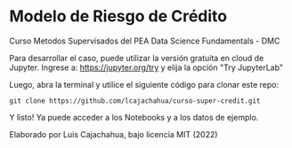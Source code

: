 # Modelo de Riesgo de Crédito
Curso Metodos Supervisados del PEA Data Science Fundamentals - DMC

Para desarrollar el caso, puede utilizar la versión gratuita en cloud de Jupyter. Ingrese a: https://jupyter.org/try y elija la opción "Try JupyterLab"

Luego, abra la terminal y utilice el siguiente código para clonar este repo:

```
git clone https://github.com/lcajachahua/curso-super-credit.git
```


Y listo! Ya puede acceder a los Notebooks y a los datos de ejemplo.




Elaborado por Luis Cajachahua, bajo licencia MIT (2022)
